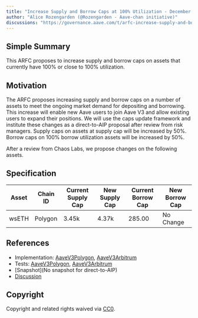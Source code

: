 ```yaml
---
title: "Increase Supply and Borrow Caps at 100% Utilization - December 2023"
author: "Alice Rozengarden (@Rozengarden - Aave-chan initiative)"
discussions: "https://governance.aave.com/t/arfc-increase-supply-and-borrow-caps-at-100-utilization-december-2023/15754"
---
```


## Simple Summary

This ARFC proposes to increase supply and borrow caps on assets that currently have 100% or close to 100% utilization.

## Motivation

The ARFC proposes increasing supply and borrow caps on a number of assets to meet the ongoing market demand for depositing and borrowing. This increase will enable new Aave users to join Aave V3 and allow existing users to expand their positions. We will use the caps update framework and institute these changes as a direct-to-AIP proposal after review from risk managers. Supply caps on assets at supply cap will be increased by 50%. Borrow caps on 100% borrow utilization assets will be increased by 50%.

After a review from Chaos Labs, we propose changes on the following assets.

## Specification

|Asset|Chain ID|Current Supply Cap|New Supply Cap|Current Borrow Cap|New Borrow Cap|
| --- | --- | --- | --- | --- | --- |
|wsETH|Polygon|3.45k|4.37k|285.00|No Change|

## References

- Implementation: [AaveV3Polygon](https://github.com/bgd-labs/aave-proposals-v3/blob/main/src/20231205_Multi_IncreaseSupplyAndBorrowCapsAt100UtilizationDecember2023/AaveV3Polygon_IncreaseSupplyAndBorrowCapsAt100UtilizationDecember2023_20231205.sol), [AaveV3Arbitrum](https://github.com/bgd-labs/aave-proposals-v3/blob/main/src/20231205_Multi_IncreaseSupplyAndBorrowCapsAt100UtilizationDecember2023/AaveV3Arbitrum_IncreaseSupplyAndBorrowCapsAt100UtilizationDecember2023_20231205.sol)
- Tests: [AaveV3Polygon](https://github.com/bgd-labs/aave-proposals-v3/blob/main/src/20231205_Multi_IncreaseSupplyAndBorrowCapsAt100UtilizationDecember2023/AaveV3Polygon_IncreaseSupplyAndBorrowCapsAt100UtilizationDecember2023_20231205.t.sol), [AaveV3Arbitrum](https://github.com/bgd-labs/aave-proposals-v3/blob/main/src/20231205_Multi_IncreaseSupplyAndBorrowCapsAt100UtilizationDecember2023/AaveV3Arbitrum_IncreaseSupplyAndBorrowCapsAt100UtilizationDecember2023_20231205.t.sol)
- [Snapshot](No snapshot for direct-to-AIP)
- [Discussion](https://governance.aave.com/t/arfc-increase-supply-and-borrow-caps-at-100-utilization-december-2023/15754)

## Copyright

Copyright and related rights waived via [CC0](https://creativecommons.org/publicdomain/zero/1.0/).
